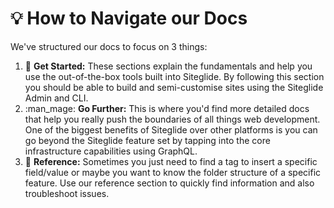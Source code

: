 # 💡 How to Navigate our Docs

We've structured our docs to focus on 3 things:

1. :rocket: **Get Started:** These sections explain the fundamentals and help you use the out-of-the-box tools built into Siteglide. By following this section you should be able to build and semi-customise sites using the Siteglide Admin and CLI.&#x20;
2. :man\_mage: **Go Further:** This is where you'd find more detailed docs that help you really push the boundaries of all things web development. One of the biggest benefits of Siteglide over other platforms is you can go beyond the Siteglide feature set by tapping into the core infrastructure capabilities using GraphQL.
3. :eyes: **Reference:** Sometimes you just need to find a tag to insert a specific field/value or maybe you want to know the folder structure of a specific feature. Use our reference section to quickly find information and also troubleshoot issues.
